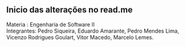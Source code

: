 ## Inicio das alterações no read.me

Materia : Engenharia de Software II </br>
Integrantes: Pedro Siqueira, Eduardo Amarante, Pedro Mendes Lima, Vicenzo Rodrigues Goulart, Vitor Macedo, Marcelo Lemes.
